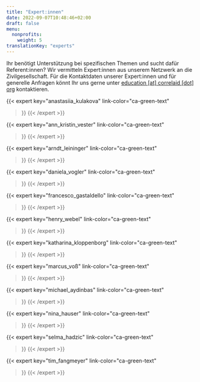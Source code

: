 ```yaml
---
title: "Expert:innen"
date: 2022-09-07T10:48:46+02:00
draft: false
menu:
  nonprofits:
    weight: 5
translationKey: "experts"
---
```



Ihr benötigt Unterstützung bei spezifischen Themen und sucht dafür Referent:innen? Wir vermitteln Expert:innen aus unserem Netzwerk an die Zivilgesellschaft. Für die Kontaktdaten unserer Expert:innen und für generelle Anfragen könnt Ihr uns gerne unter [education [at] correlaid [dot] org](mailto:education@correlaid.org) kontaktieren.

{{< expert
    key="anastasiia_kulakova"
    link-color="ca-green-text"
>}}
{{< /expert >}}

{{< expert
    key="ann_kristin_vester"
    link-color="ca-green-text"
>}}
{{< /expert >}}

{{< expert
    key="arndt_leininger"
    link-color="ca-green-text"
>}}
{{< /expert >}}

{{< expert
    key="daniela_vogler"
    link-color="ca-green-text"
>}}
{{< /expert >}}

{{< expert
    key="francesco_gastaldello"
    link-color="ca-green-text"
>}}
{{< /expert >}}

{{< expert
    key="henry_webel"
    link-color="ca-green-text"
>}}
{{< /expert >}}

{{< expert
    key="katharina_kloppenborg"
    link-color="ca-green-text"
>}}
{{< /expert >}}

{{< expert
    key="marcus_voß"
    link-color="ca-green-text"
>}}
{{< /expert >}}

{{< expert
    key="michael_aydinbas"
    link-color="ca-green-text"
>}}
{{< /expert >}}

{{< expert
    key="nina_hauser"
    link-color="ca-green-text"
>}}
{{< /expert >}}

{{< expert
    key="selma_hadzic"
    link-color="ca-green-text"
>}}
{{< /expert >}}

{{< expert
    key="tim_fangmeyer"
    link-color="ca-green-text"
>}}
{{< /expert >}}
